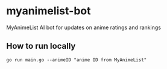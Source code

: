 # myanimelist-bot
MyAnimeList AI bot for updates on anime ratings and rankings

## How to run locally
```shell
go run main.go --animeID "anime ID from MyAnimeList" 
```
